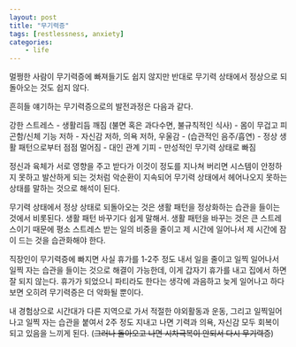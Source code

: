 ```yaml
---
layout: post
title: "무기력증"
tags: [restlessness, anxiety]
categories:
    - life
---
```


멀쩡한 사람이 무기력증에 빠져들기도 쉽지 않지만 반대로 무기력 상태에서 정상으로 되돌아오는 것도 쉽지 않다. 

흔히들 얘기하는 무기력증으로의 발전과정은 다음과 같다.

강한 스트레스 - 생활리듬 깨짐 (불면 혹은 과다수면, 불규칙적인 식사) - 몸이 무겁고 피곤함/신체 기능 저하 - 자신감 저하, 의욕 저하, 우울감 - (습관적인 음주/흡연) - 정상 생활 패턴으로부터 점점 멀어짐 - 대인 관계 기피 - 만성적인 무기력 상태로 빠짐

정신과 육체가 서로 영향을 주고 받다가 이것이 정도를 지나쳐 버리면 시스템이 안정하지 못하고 발산하게 되는 것처럼 악순환이 지속되어 무기력 상태에서 헤어나오지 못하는 상태를 말하는 것으로 해석이 된다. 

무기력 상태에서 정상 상태로 되돌아오는 것은 생활 패턴을 정상화하는 습관을 들이는 것에서 비롯된다. 생활 패턴 바꾸기다 쉽게 말해서. 생활 패턴을 바꾸는 것은 큰 스트레스이기 때문에 평소 스트레스 받는 일의 비중을 줄이고 제 시간에 일어나서 제 시간에 잠이 드는 것을 습관화해야 한다. 

직장인이 무기력증에 빠지면 사실 휴가를 1-2주 정도 내서 일을 줄이고 일찍 일어나서 일찍 자는 습관을 들이는 것으로 해결이 가능한데, 이게 갑자기 휴가를 내고 집에서 하면 잘 되지 않는다. 휴가가 되었으니 파티라도 한다는 생각에 과음하고 늦게 일어나고 하다보면 오히려 무기력증은 더 악화될 뿐이다.

내 경험상으로 시간대가 다른 지역으로 가서 적절한 야외활동과 운동, 그리고 일찍일어나고 일찍 자는 습관을 붙여서 2주 정도 지내고 나면 기력과 의욕, 자신감 모두 회복이 되고 있음을 느끼게 된다. (~~그러나 돌아오고 나면 시차극복이 안되서 다시 무기력증~~)